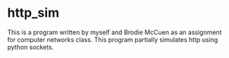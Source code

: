 # http_sim
This is a program written by myself and Brodie McCuen as an assignment for computer networks class. This program partially simulates http using python sockets.
